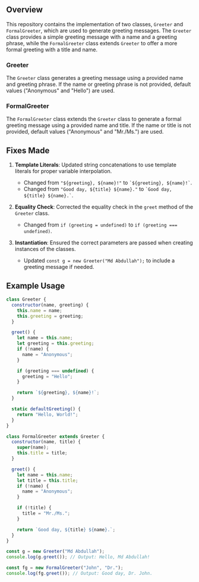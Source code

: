 ## Overview

This repository contains the implementation of two classes, `Greeter` and `FormalGreeter`, which are used to generate greeting messages. The `Greeter` class provides a simple greeting message with a name and a greeting phrase, while the `FormalGreeter` class extends `Greeter` to offer a more formal greeting with a title and name.

### Greeter

The `Greeter` class generates a greeting message using a provided name and greeting phrase. If the name or greeting phrase is not provided, default values ("Anonymous" and "Hello") are used.

### FormalGreeter

The `FormalGreeter` class extends the `Greeter` class to generate a formal greeting message using a provided name and title. If the name or title is not provided, default values ("Anonymous" and "Mr./Ms.") are used.

## Fixes Made

1. **Template Literals**: Updated string concatenations to use template literals for proper variable interpolation.

   - Changed from `"${greeting}, ${name}!"` to `` `${greeting}, ${name}!` ``.
   - Changed from `"Good day, ${title} ${name}."` to `` `Good day, ${title} ${name}.` ``.

2. **Equality Check**: Corrected the equality check in the `greet` method of the `Greeter` class.

   - Changed from `if (greeting = undefined)` to `if (greeting === undefined)`.

3. **Instantiation**: Ensured the correct parameters are passed when creating instances of the classes.
   - Updated `const g = new Greeter("Md Abdullah");` to include a greeting message if needed.

## Example Usage

```javascript
class Greeter {
  constructor(name, greeting) {
    this.name = name;
    this.greeting = greeting;
  }

  greet() {
    let name = this.name;
    let greeting = this.greeting;
    if (!name) {
      name = "Anonymous";
    }

    if (greeting === undefined) {
      greeting = "Hello";
    }

    return `${greeting}, ${name}!`;
  }

  static defaultGreeting() {
    return "Hello, World!";
  }
}

class FormalGreeter extends Greeter {
  constructor(name, title) {
    super(name);
    this.title = title;
  }

  greet() {
    let name = this.name;
    let title = this.title;
    if (!name) {
      name = "Anonymous";
    }

    if (!title) {
      title = "Mr./Ms.";
    }

    return `Good day, ${title} ${name}.`;
  }
}

const g = new Greeter("Md Abdullah");
console.log(g.greet()); // Output: Hello, Md Abdullah!

const fg = new FormalGreeter("John", "Dr.");
console.log(fg.greet()); // Output: Good day, Dr. John.
```
